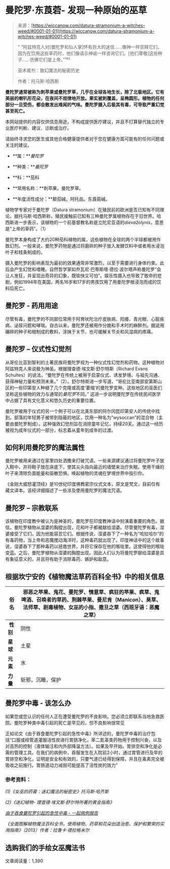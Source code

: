 <!--yml

类别：未分类

日期：2024-06-12 20:04:25

-->

# 曼陀罗·东莨菪- 发现一种原始的巫草

> 来源：[https://wiccanow.com/datura-stramonium-a-witches-weed/#0001-01-01](https://wiccanow.com/datura-stramonium-a-witches-weed/#0001-01-01)
> 
> ” “阿兹特克人对[曼陀罗和仙人掌]怀有巨大的迷信……像神一样崇拜它们。因为在饮用这些草药时，他们像请示神谕一样咨询它们。[他们尊敬]这些种子……仿佛它们是上帝。”¹⁰²
> 
> 巫术膏剂：致幻魔法的秘密历史
> 
> 作者：托马斯·哈西斯

**曼陀罗通常被称为刺苹果或曼陀罗草，几乎在全球各地生长，除了北极地区。它有美丽的喇叭形花朵，在夜间不规律地开放。果实被刺覆盖，呈椭圆形。植物的任何部分一旦受伤，都会散发出难闻的气味。曼陀罗摄入后极其有毒，可导致严重幻觉甚至死亡。**

本网站提供的内容仅供信息用途，不构成提供医疗建议，并且不打算替代独立的专业医疗判断、建议、诊断或治疗。

请始终寻求您的医生或其他合格健康提供者对于您在健康方面可能有的任何问题或关注的建议。

+   **属：***曼陀罗*

+   **种类：***曼陀罗*

+   **科：**茄科

+   **常用名称：**刺苹果。曼陀罗草。

+   **年度活性成分：**颠茄碱。阿托品。东莨菪碱。

植物学专家对于曼陀罗（Datura stramonium）在殖民前的欧洲是否已知有不同理论。据托马斯·哈西斯称，殖民接触前已知有三种曼陀罗属植物存在于旧世界。哈西斯进一步表示，该植物的一个前基督教名称是立陀尼亚语的*dievažolynis*，意思是“上帝的草药”。（1）

曼陀罗本身构成了大约20种茄科植物的属，这些植物在全球的两个半球都被用作致幻剂。一般来说，曼陀罗药物是通过将磨碎的种子放入发酵饮料中或者用水浸泡叶子和枝条制成的。

摄入曼陀罗的影响表现为最初的效果通常非常激烈，以至于需要进行身体约束。此后会产生幻觉和嗜睡。自然哲学家如乔瓦尼·巴蒂斯塔·德拉·波尔塔声称曼陀罗“会让人发狂，并呈现出奇异的幻象，既愉快又可怕”。娱乐性摄入也导致了致命的悲剧，例如1994年在美国，两名16岁和17岁的男孩饮用了用曼陀罗根浸泡而成的饮料后死亡。

## 曼陀罗 - 药用用途

尽管有毒，曼陀罗的不同部位常用于阿育吠陀治疗皮肤病、阳痿、青光眼、心脏疾病、泌尿问题和哮喘。自古以来，曼陀罗还被用作分娩和手术时的麻醉剂。据说用碾碎的种子和根制成的敷料，涂抹于关节，也可缓解关节炎和风湿病的疼痛。

## 曼陀罗 – 仪式性幻觉剂

从哥伦比亚到智利的土著民族将曼陀罗视为一种仪式性幻觉剂和药物。这种植物对阿兹特克人来说极为神圣。根据理查德·埃文斯·舒尔特斯（Richard Evans Schultes）的说法，“曼陀罗在传统上被用于启蒙仪式、诱发梦境、与祖先沟通、获得神秘力量和预测未来。”（2）。舒尔特斯进一步写道，“哥伦比亚南部安第斯山区的一些印第安人种植了几个克隆或高度‘萎缩’的曼陀罗变种。这些地区的巫医们坚称这些植物的效力与通常的*曼陀罗*不同。” 这进一步说明曼陀罗在传统民间医学中占据了具有文化意义和悠久历史的重要位置。

曼陀罗被用于仪式的另一个例子可以在北美东部的阿尔冈昆印第安人的传统中找到。部落的年轻男子被带到隐蔽的地区，饮用一种名为“wysoccan”的混合物（主要由曼陀罗制成）。这种强效幻觉剂旨在消除童年记忆，持续20天。通过这一经历被视为成年仪式的一部分，标志着从童年到成年的过渡。

## 如何利用曼陀罗的魔法属性

曼陀罗被用来通过在家里四处洒撒来打破咒语。一些来源建议通过将曼陀罗叶子放入鞋中，并将鞋子放在床底下，使其尖头指向最近的墙壁来治疗失眠。使用干燥的叶子来清除负面能量和驱散恐惧。唤起植物的灵魂在梦境世界中指引你。

《金刚大威怒灌顶经》是10世纪印度佛教密宗仪式文本，原文是梵文，目前仅有藏文译本。该经详细描述了一些涉及使用曼陀罗的魔法咒语。

## 曼陀罗 – **宗教联系**

该植物在印度教中被认为是神圣的，曼陀罗在印度教神话中扮演着重要的角色。据信，曼陀罗植物从湿婆的胸膛出现，花和叶子都被献给湿婆。尽管曼陀罗有毒，湿婆接受了它们，因为他能容忍它们。根据传说，湿婆吞下了一种名为“哈拉哈尔”的有毒药物，当上帝和恶魔搅动海洋时，这种毒药就出现了。印度神话中的这个故事说，湿婆吞下了那种毒药以拯救世界，并将它保存在他的喉咙里。这使得他的喉咙变蓝。之后，曼陀罗植物从湿婆的胸膛出现。因此人们认为将曼陀罗献给湿婆是具有象征意义的，并且将有助于消除毒药、嫉妒和敌意。

## 根据坎宁安的《植物魔法草药百科全书》中的相关信息

| **俗名** | 邪恶之苹果、鬼花、曼陀罗、情意草、疯狂的苹果、疯草、鬼啤酒、召唤者的草药、荆棘苹果、曼尼肯（Manicon）、臭草、法师草、剧毒植物、女巫的小指、撒旦之草（西班牙语：恶魔之草） |
| --- | --- |
|  **性别** | 阴性 |
| **星球** | 土星 |
| **元素** | 水 |
| **力量** | 斩邪，沉睡，保护 |

## 曼陀罗中毒 - 该怎么办

如果您或您认识的任何人正在遭受曼陀罗的不良影响，您必须立即联系当地急救医院。曼陀罗种类中毒引起的死亡是罕见的，但不良影响很常见

正如论文《由于吞食曼陀罗引起的急性中毒》所详述的，曼陀罗中毒的治疗包括“口服或经管道灌服活性炭进行胃肠净化，苯二氮䓬类药物用于控制兴奋，以及对高热的控制（液体输注和内外部降温方法）。如果及早开始，胃排空和净化是必需的管理工具。在我们的病例中，吞服发生在入院前2小时，通过胃管进行及早的胃排空和净化，证明是安全和有效的，只要气道已经得到保障，并且在毒素完全被吸收之前施行。胃肠道动力减弱可能提高了活性炭的效力”

### 参考资料：

*(1)《女巫的药膏：迷幻魔法的秘密史》托马斯·哈齐斯*

*(2)《迷幻植物- 理查德·埃文斯·舒尔特所著的黄金指南》*

[*由于吞食曼陀罗引起的急性中毒 - 一起病例报告*](https://www.ncbi.nlm.nih.gov/pmc/articles/PMC5555431/)

*《全面图解植物魔法百科全书，使用植物、药草和花朵创造治愈、保护和繁荣的实用指南》（2013）作者：拉鲁卡·德拉格米尔*

## 选购我们的手绘女巫魔法书

文章阅读量：1,390
